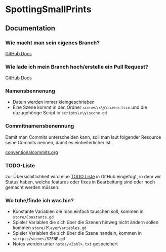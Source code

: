 ﻿# SpottingSmallPrints

## Documentation

### Wie macht man sein eigenes Branch?
[GitHub Docs](https://docs.github.com/en/pull-requests/collaborating-with-pull-requests/proposing-changes-to-your-work-with-pull-requests/creating-and-deleting-branches-within-your-repository#creating-a-branch)

### Wie lade ich mein Branch hoch/erstelle ein Pull Request?
[GitHub Docs](https://docs.github.com/en/pull-requests/collaborating-with-pull-requests/proposing-changes-to-your-work-with-pull-requests/creating-a-pull-request)

### Namensbennenung
- Datein werden immer kleingeschrieben
- Eine Szene kommt in den Ordner `scenes\x\y\scene.tscn` und die dazugehörige Script in `scripts\x\y\scene.gd`

### Commitnamensbenennung
Damit man Commits unterscheiden kann, soll man laut folgender Resource seine Commits nennen, damit es einheiterlicher ist

[conventionalcommits.org](https://www.conventionalcommits.org/en/v1.0.0)

### TODO-Liste
zur Übersichitlichkeit wird eine [TODO Liste](https://github.com/orgs/SWE-B5/projects/2) in GitHub eingefügt, in dem wir Status haben, welche features oder fixes in Bearbeitung sind oder noch gemacht werden müssen.

### Wo tuhe/finde ich was hin?
- Konstante Variablen die man einfach tauschen soll, kommen in `store/Constants.gd`
- Spieler Variablen die sich über die Szenen hinweg nicht ändern sollen kommen `store/PlayerVariables.gd`
- Spieler Variablen die sich über die Szene handeln, kommen in `scripts/scenes/SZENE.gd`
- Notes werden unter `notes/<Zahl>.txt` gespeichert
